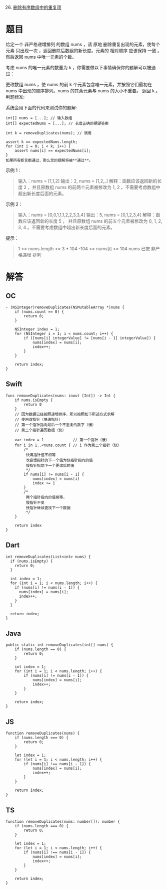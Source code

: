 26. [删除有序数组中的重复项](https://leetcode.cn/problems/remove-duplicates-from-sorted-array/description/)

# 题目
给定一个 非严格递增排列 的数组 nums ，请 原地 删除重复出现的元素，使每个元素 只出现一次 ，返回删除后数组的新长度。元素的 相对顺序 应该保持 一致 。然后返回 nums 中唯一元素的个数。

考虑 nums 的唯一元素的数量为 k ，你需要做以下事情确保你的题解可以被通过：

更改数组 nums ，使 nums 的前 k 个元素包含唯一元素，并按照它们最初在 nums 中出现的顺序排列。nums 的其余元素与 nums 的大小不重要。
返回 k 。
判题标准:

系统会用下面的代码来测试你的题解:
```
int[] nums = [...]; // 输入数组
int[] expectedNums = [...]; // 长度正确的期望答案

int k = removeDuplicates(nums); // 调用

assert k == expectedNums.length;
for (int i = 0; i < k; i++) {
    assert nums[i] == expectedNums[i];
}
如果所有断言都通过，那么您的题解将被**通过**。
```

示例 1：
> 输入：nums = [1,1,2]
> 输出：2, nums = [1,2,_]
> 解释：函数应该返回新的长度 2 ，并且原数组 nums 的前两个元素被修改为 1, 2 。不需要考虑数组中超出新长度后面的元素。

示例 2：
> 输入：nums = [0,0,1,1,1,2,2,3,3,4]
> 输出：5, nums = [0,1,2,3,4]
> 解释：函数应该返回新的长度 5 ， 并且原数组 nums 的前五个元素被修改为 0, 1, 2, 3, 4 。不需要考虑数组中超出新长度后面的元素。

提示：
> 1 <= nums.length <= 3 * 104
> -104 <= nums[i] <= 104
> nums 已按 非严格递增 排列
 

# 解答
## OC
```
- (NSInteger)removeDuplicates(NSMutableArray *)nums {
    if (nums.count == 0) {
        return 0;
    }
    
    NSInteger index = 1;
    for (NSInteger i = 1; i < nums.count; i++) {
        if ([nums[i] integerValue] != [nums[i - 1] integerValue]) {
            nums[index] = nums[i];
            index++;
        }
    }
    
    return index;
}
```

## Swift
```
func removeDuplicates(nums: inout [Int]) -> Int {
    if nums.isEmpty {
        return 0
    }
    // 因为数据已经按照递增排序，所以按照如下所述方式求解
    // 使用双指针（快满指针）
    // 第一个指针指向最后一个不重复的数字（慢）
    // 第二个指针遍历数组（快）
    
    var index = 1             // 第一个指针（慢）
    for i in 1..<nums.count { // i 作为第二个指针（快）
        /*
         快满指针值不相等
         改变慢指针的下一个值为快指针指向的值
         慢指针指向下一个更改后的值
         */
        if nums[i] != nums[i - 1] {
            nums[index] = nums[i]
            index += 1
        }
        /* 
         两个指针指向的值相等，
         慢指针不变
         快指针继续查找下一个数据
         */
    }
    
    return index
}
```

## Dart
```
int removeDuplicates(List<int> nums) {
  if (nums.isEmpty) {
    return 0;
  }

  int index = 1;
  for (int i = 1; i < nums.length; i++) {
    if (nums[i] != nums[i - 1]) {
      nums[index] = nums[i];
      index++;
    }
  }

  return index;
}
```

## Java
```
public static int removeDuplicates(int[] nums) {
    if (nums.length == 0) {
        return 0;
    }

    int index = 1;
    for (int i = 1; i < nums.length; i++) {
        if (nums[i] != nums[i - 1]) {
            nums[index] = nums[i];
            index++;
        }
    }

    return index;
}
```

## JS
```
function removeDuplicates(nums) {
    if (nums.length === 0) {
        return 0;
    }

    let index = 1;
    for (let i = 1; i < nums.length; i++) {
        if (nums[i] !== nums[i - 1]) {
            nums[index] = nums[i];
            index++;
        }
    }

    return index;
}
```

## TS
```
function removeDuplicates(nums: number[]): number {
    if (nums.length === 0) {
        return 0;
    }

    let index = 1;
    for (let i = 1; i < nums.length; i++) {
        if (nums[i] !== nums[i - 1]) {
            nums[index] = nums[i];
            index++;
        }
    }

    return index;
}
```
